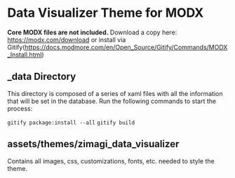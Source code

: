 # Data Visualizer Theme for MODX

**Core MODX files are not included.**
Download a copy here: https://modx.com/download or install via Gitify(https://docs.modmore.com/en/Open_Source/Gitify/Commands/MODX_Install.html)

## \_data Directory

This directory is composed of a series of xaml files with all the information that will be set in the database. Run the following commands to start the process:

`gitify package:install --all`
`gitify build`

## assets/themes/zimagi_data_visualizer

Contains all images, css, customizations, fonts, etc. needed to style the theme.
